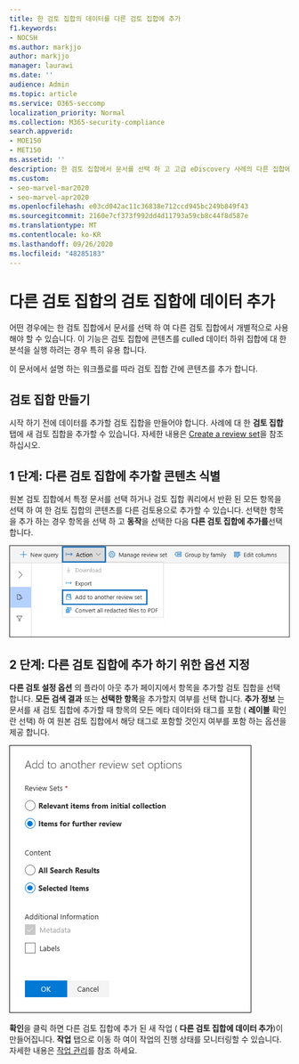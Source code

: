 ```yaml
---
title: 한 검토 집합의 데이터를 다른 검토 집합에 추가
f1.keywords:
- NOCSH
ms.author: markjjo
author: markjjo
manager: laurawi
ms.date: ''
audience: Admin
ms.topic: article
ms.service: O365-seccomp
localization_priority: Normal
ms.collection: M365-security-compliance
search.appverid:
- MOE150
- MET150
ms.assetid: ''
description: 한 검토 집합에서 문서를 선택 하 고 고급 eDiscovery 사례의 다른 집합에서 개별적으로 사용 하는 방법에 대해 알아봅니다.
ms.custom:
- seo-marvel-mar2020
- seo-marvel-apr2020
ms.openlocfilehash: e03cd042ac11c36838e712ccd945bc249b849f43
ms.sourcegitcommit: 2160e7cf373f992dd4d11793a59cb8c44f8d587e
ms.translationtype: MT
ms.contentlocale: ko-KR
ms.lasthandoff: 09/26/2020
ms.locfileid: "48285183"
---
```

# <a name="add-data-to-a-review-set-from-another-review-set"></a>다른 검토 집합의 검토 집합에 데이터 추가

어떤 경우에는 한 검토 집합에서 문서를 선택 하 여 다른 검토 집합에서 개별적으로 사용 해야 할 수 있습니다. 이 기능은 검토 집합에 콘텐츠를 culled 데이터 하위 집합에 대 한 분석을 실행 하려는 경우 특히 유용 합니다.

이 문서에서 설명 하는 워크플로를 따라 검토 집합 간에 콘텐츠를 추가 합니다.

## <a name="create-a-review-set"></a>검토 집합 만들기

시작 하기 전에 데이터를 추가할 검토 집합을 만들어야 합니다.  사례에 대 한 **검토 집합** 탭에 새 검토 집합을 추가할 수 있습니다. 자세한 내용은 [Create a review set](managing-review-sets.md#create-a-review-set)을 참조 하십시오.

## <a name="step-1-identify-content-to-add-to-another-review-set"></a>1 단계: 다른 검토 집합에 추가할 콘텐츠 식별

원본 검토 집합에서 특정 문서를 선택 하거나 검토 집합 쿼리에서 반환 된 모든 항목을 선택 하 여 한 검토 집합의 콘텐츠를 다른 검토용으로 추가할 수 있습니다. 선택한 항목을 추가 하는 경우 항목을 선택 하 고 **동작**을 선택한 다음 **다른 검토 집합에 추가를**선택 합니다.

![작업 메뉴에서 다른 검토 집합에 추가](../media/64f2a4d4-eba3-4ab3-a3ba-d519feea3142.png)

## <a name="step-2-specify-options-for-adding-to-another-review-set"></a>2 단계: 다른 검토 집합에 추가 하기 위한 옵션 지정

**다른 검토 설정 옵션** 의 플라이 아웃 추가 페이지에서 항목을 추가할 검토 집합을 선택 합니다. **모든 검색 결과** 또는 **선택한 항목**을 추가할지 여부를 선택 합니다.  **추가 정보** 는 문서를 새 검토 집합에 추가할 때 항목의 모든 메타 데이터와 태그를 포함 ( **레이블** 확인란 선택) 하 여 원본 검토 집합에서 해당 태그로 포함할 것인지 여부를 포함 하는 옵션을 제공 합니다.  

![다른 검토 집합에 데이터를 추가 하기 위한 옵션](../media/6440ee44-68fd-44d7-b43a-3a477345525c.png)

**확인**을 클릭 하면 다른 검토 집합에 추가 된 새 작업 ( **다른 검토 집합에 데이터 추가**)이 만들어집니다. **작업** 탭으로 이동 하 여이 작업의 진행 상태를 모니터링할 수 있습니다. 자세한 내용은 [작업 관리](managing-jobs-ediscovery20.md)를 참조 하세요.
